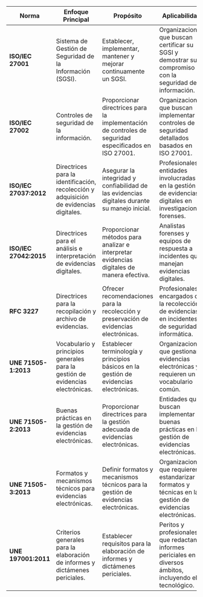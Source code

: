| **Norma** | **Enfoque Principal** | **Propósito** | **Aplicabilidad** |
|-|-|-|-|
| **ISO/IEC 27001**| Sistema de Gestión de Seguridad de la Información (SGSI). | Establecer, implementar, mantener y mejorar continuamente un SGSI.                                     | Organizaciones que buscan certificar su SGSI y demostrar su compromiso con la seguridad de la información. |
| **ISO/IEC 27002** | Controles de seguridad de la información. | Proporcionar directrices para la implementación de controles de seguridad especificados en ISO 27001.  | Organizaciones que buscan implementar controles de seguridad detallados basados en ISO 27001. |
| **ISO/IEC 27037:2012** | Directrices para la identificación, recolección y adquisición de evidencias digitales. | Asegurar la integridad y confiabilidad de las evidencias digitales durante su manejo inicial. | Profesionales y entidades involucradas en la gestión de evidencias digitales en investigaciones forenses. |
| **ISO/IEC 27042:2015** | Directrices para el análisis e interpretación de evidencias digitales. | Proporcionar métodos para analizar e interpretar evidencias digitales de manera efectiva. | Analistas forenses y equipos de respuesta a incidentes que manejan evidencias digitales. |
| **RFC 3227** | Directrices para la recopilación y archivo de evidencias. | Ofrecer recomendaciones para la recolección y preservación de evidencias electrónicas. | Profesionales encargados de la recolección de evidencias en incidentes de seguridad informática. |
| **UNE 71505-1:2013** | Vocabulario y principios generales para la gestión de evidencias electrónicas. | Establecer terminología y principios básicos en la gestión de evidencias electrónicas. | Organizaciones que gestionan evidencias electrónicas y requieren un vocabulario común. |
| **UNE 71505-2:2013** | Buenas prácticas en la gestión de evidencias electrónicas. | Proporcionar directrices para la gestión adecuada de evidencias electrónicas. | Entidades que buscan implementar buenas prácticas en la gestión de evidencias electrónicas. |
| **UNE 71505-3:2013** | Formatos y mecanismos técnicos para evidencias electrónicas. | Definir formatos y mecanismos técnicos para la gestión de evidencias electrónicas. | Organizaciones que requieren estandarizar formatos y técnicas en la gestión de evidencias electrónicas. |
| **UNE 197001:2011** | Criterios generales para la elaboración de informes y dictámenes periciales. | Establecer requisitos para la elaboración de informes y dictámenes periciales. | Peritos y profesionales que redactan informes periciales en diversos ámbitos, incluyendo el tecnológico. |

